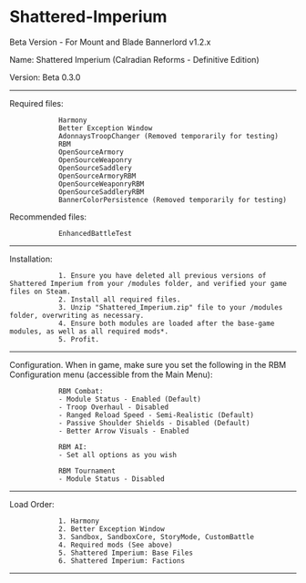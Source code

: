 # Shattered-Imperium
Beta Version - For Mount and Blade Bannerlord v1.2.x

Name: Shattered Imperium (Calradian Reforms - Definitive Edition)

Version: Beta 0.3.0

----------------------------------------------------------------------------------------------------------
Required files: 

				Harmony
				Better Exception Window
				AdonnaysTroopChanger (Removed temporarily for testing)
				RBM
				OpenSourceArmory
				OpenSourceWeaponry
				OpenSourceSaddlery
				OpenSourceArmoryRBM
				OpenSourceWeaponryRBM
				OpenSourceSaddleryRBM
				BannerColorPersistence (Removed temporarily for testing)
	
Recommended files:

				EnhancedBattleTest

----------------------------------------------------------------------------------------------------------
Installation: 

				1. Ensure you have deleted all previous versions of Shattered Imperium from your /modules folder, and verified your game files on Steam.
				2. Install all required files.
				3. Unzip "Shattered_Imperium.zip" file to your /modules folder, overwriting as necessary. 
				4. Ensure both modules are loaded after the base-game modules, as well as all required mods*.
				5. Profit.

----------------------------------------------------------------------------------------------------------		
Configuration. When in game, make sure you set the following in the RBM Configuration menu (accessible from the Main Menu):

				RBM Combat: 
				- Module Status - Enabled (Default)
				- Troop Overhaul - Disabled
				- Ranged Reload Speed - Semi-Realistic (Default)
				- Passive Shoulder Shields - Disabled (Default)
				- Better Arrow Visuals - Enabled

				RBM AI:
				- Set all options as you wish

				RBM Tournament
				- Module Status - Disabled

----------------------------------------------------------------------------------------------------------
Load Order:

				1. Harmony
				2. Better Exception Window
				3. Sandbox, SandboxCore, StoryMode, CustomBattle
				4. Required mods (See above)
				5. Shattered Imperium: Base Files
				6. Shattered Imperium: Factions

----------------------------------------------------------------------------------------------------------
